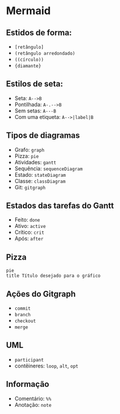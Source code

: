 # Mermaid

## Estidos de forma:
- `[retângulo]`
- `(retângulo arredondado)`
- `((círculo))`
- `{diamante}`

## Estilos de seta:
- Seta: `A-->B`
- Pontilhada: `A-.-->B`
- Sem setas: `A---B`
- Com uma etiqueta: `A-->|label|B`

## Tipos de diagramas

- Grafo: `graph`
- Pizza: `pie`
- Atividades: `gantt`
- Sequência: `sequenceDiagram`
- Estado: `stateDiagram`
- Classe: `classDiagram`
- Git: `gitgraph`

## Estados das tarefas do Gantt

- Feito: `done`
- Ativo: `active`
- Crítico: `crit`
- Após: `after`

## Pizza

```
pie	
title Título desejado para o gráfico
```

## Ações do Gitgraph

- `commit`
- `branch`
- `checkout`
- `merge`

## UML

- `participant`
- contêineres: `loop`, `alt`, `opt`

## Informação

- Comentário: `%%`	
- Anotação: `note`